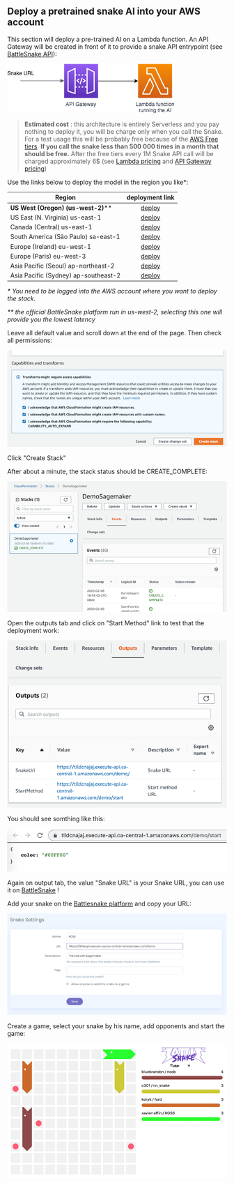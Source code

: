 ## Deploy a pretrained snake AI into your AWS account

This section will deploy a pre-trained AI on a Lambda function. An API Gateway will be created in front of it to provide a snake API entrypoint (see [BattleSnake API](https://docs.battlesnake.com/snake-api)):

![Endpoint Architecture](images/SimpleEndpoint.png "Endpoint Architecture")

> __Estimated cost__ : this architecture is entirely Serverless and you pay nothing to deploy it, you will be charge only when you call the Snake. For a test usage this will be probably free because of the [AWS Free tiers](https://aws.amazon.com/free/). __If you call the snake less than 500 000 times in a month that should be free.__ After the free tiers every 1M Snake API call will be charged approximately 6$ (see [Lambda pricing](https://aws.amazon.com/lambda/pricing/) and [API Gateway pricing](https://aws.amazon.com/api-gateway/pricing/))

Use the links below to deploy the model in the region you like*:

| Region        | deployment link |
| ------------- | :-------------:|
| __US West (Oregon) (us-west-2)__**      | [deploy](https://us-west-2.console.aws.amazon.com/cloudformation/home?region=us-west-2#/stacks/create/review?templateURL=https://battlesnake-aws-us-west-2.s3.us-west-2.amazonaws.com/cloudformation/deploy-battlesnake-endpoint.yaml&stackName=PrebuildSnakeEndPoint&S3Bucket=battlesnake-aws-us-west-2) |
| US East (N. Virginia) us-east-1     | [deploy](https://us-east-1.console.aws.amazon.com/cloudformation/home?region=us-east-1#/stacks/create/review?templateURL=https://battlesnake-aws-us-east-1.s3.us-east-1.amazonaws.com/cloudformation/deploy-prebuild-battlesnake-endpoint.yaml&stackName=PrebuildSnakeEndPoint) |
| Canada (Central) us-east-1     | [deploy](https://ca-central-1.console.aws.amazon.com/cloudformation/home?region=ca-central-1#/stacks/create/review?templateURL=https://battlesnake-aws-ca-central-1.s3.ca-central-1.amazonaws.com/cloudformation/deploy-prebuild-battlesnake-endpoint.yaml&stackName=PrebuildSnakeEndPoint) |
| South America (São Paulo) sa-east-1     | [deploy](https://sa-east-1.console.aws.amazon.com/cloudformation/home?region=sa-east-1#/stacks/create/review?templateURL=https://battlesnake-aws-sa-east-1.s3.sa-east-1.amazonaws.com/cloudformation/deploy-prebuild-battlesnake-endpoint.yaml&stackName=PrebuildSnakeEndPoint) |
| Europe (Ireland) eu-west-1     | [deploy](https://eu-west-1.console.aws.amazon.com/cloudformation/home?region=eu-west-1#/stacks/create/review?templateURL=https://battlesnake-aws-eu-west-1.s3.eu-west-1.amazonaws.com/cloudformation/deploy-prebuild-battlesnake-endpoint.yaml&stackName=PrebuildSnakeEndPoint) |
| Europe (Paris) eu-west-3     | [deploy](https://eu-west-3.console.aws.amazon.com/cloudformation/home?region=eu-west-3#/stacks/create/review?templateURL=https://battlesnake-aws-eu-west-3.s3.eu-west-3.amazonaws.com/cloudformation/deploy-prebuild-battlesnake-endpoint.yaml&stackName=PrebuildSnakeEndPoint) |
| Asia Pacific (Seoul) ap-northeast-2     | [deploy](https://ap-northeast-2.console.aws.amazon.com/cloudformation/home?region=ap-northeast-2#/stacks/create/review?templateURL=https://battlesnake-aws-ap-northeast-2.s3.ap-northeast-2.amazonaws.com/cloudformation/deploy-prebuild-battlesnake-endpoint.yaml&stackName=PrebuildSnakeEndPoint) |
| Asia Pacific (Sydney) ap-southeast-2    | [deploy](https://ap-southeast-2.console.aws.amazon.com/cloudformation/home?region=ap-southeast-2#/stacks/create/review?templateURL=https://battlesnake-aws-ap-southeast-2.s3.ap-southeast-2.amazonaws.com/cloudformation/deploy-prebuild-battlesnake-endpoint.yaml&stackName=PrebuildSnakeEndPoint) |

_* You need to be logged into the AWS account where you want to deploy the stack._

_** the official BattleSnake platform run in us-west-2, selecting this one will provide you the lowest latency_

Leave all default value and scroll down at the end of the page. Then check all permissions:

![Accept Permissions](images/create-stack.png "Permission checkboxes")

Click "Create Stack"

After about a minute, the stack status should be CREATE_COMPLETE:

![Creation complete](images/create-complete.png "Creation complete")

Open the outputs tab and click on "Start Method" link to test that the deployment work:

![Output tab](images/outputs.png "Output tab")

You should see somthing like this:

![Successfull result](images/working.png "Result")

Again on output tab, the value "Snake URL" is your Snake URL, you can use it on [BattleSnake](https://play.battlesnake.com/) !

Add your snake on the [Battlesnake platform](https://play.battlesnake.com/) and copy your URL:

![Add snake](images/addsnake.png "Add snake")

Create a game, select your snake by his name, add opponents and start the game:

![Battlesnake Board](images/game.png "Battlesnake Board")

